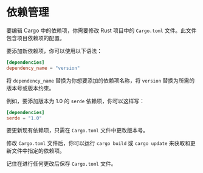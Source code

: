 # 依赖管理

要编辑 Cargo 中的依赖项，你需要修改 Rust 项目中的 `Cargo.toml` 文件。此文件包含项目依赖项的配置。

要添加新依赖项，你可以使用以下语法：

```toml
[dependencies]
dependency_name = "version"
```

将 `dependency_name` 替换为你想要添加的依赖项名称，将 `version` 替换为所需的版本号或版本约束。

例如，要添加版本为 1.0 的 `serde` 依赖项，你可以这样写：

```toml
[dependencies]
serde = "1.0"
```

要更新现有依赖项，只需在 `Cargo.toml` 文件中更改版本号。

修改 `Cargo.toml` 文件后，你可以运行 `cargo build` 或 `cargo update` 来获取和更新文件中指定的依赖项。

记住在进行任何更改后保存 `Cargo.toml` 文件。

